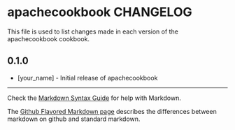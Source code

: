 # apachecookbook CHANGELOG

This file is used to list changes made in each version of the apachecookbook cookbook.

## 0.1.0
- [your_name] - Initial release of apachecookbook

- - -
Check the [Markdown Syntax Guide](http://daringfireball.net/projects/markdown/syntax) for help with Markdown.

The [Github Flavored Markdown page](http://github.github.com/github-flavored-markdown/) describes the differences between markdown on github and standard markdown.
